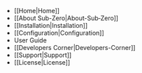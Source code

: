 * [[Home|Home]]
* [[About Sub-Zero|About-Sub‐Zero]]
* [[Installation|Installation]]
* [[Configuration|Configuration]]
* User Guide
* [[Developers Corner|Developers-Corner]]
* [[Support|Support]]
* [[License|License]]